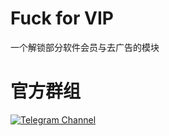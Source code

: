 # Fuck for VIP

一个解锁部分软件会员与去广告的模块

# 官方群组
<a href="https://t.me/bugccx"><img alt="Telegram Channel" src="https://img.shields.io/badge/Telegram-频道-blue.svg?logo=telegram"></a>  

